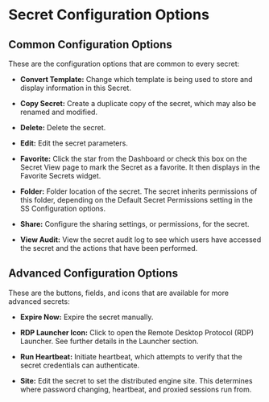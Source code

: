 [title]: # (Secret Configuration Options)
[tags]: # (Secret)
[priority]: # (1000)

# Secret Configuration Options

## Common Configuration Options

These are the configuration options that are common to every secret:

- **Convert Template:** Change which template is being used to store and display information in this Secret.

- **Copy Secret:** Create a duplicate copy of the secret, which may also be renamed and modified.

- **Delete:** Delete the secret.

- **Edit:** Edit the secret parameters.

- **Favorite:** Click the star from the Dashboard or check this box on the Secret View page to mark the Secret as a favorite. It then displays in the Favorite Secrets widget.

- **Folder:** Folder location of the secret. The secret inherits permissions of this folder, depending on the Default Secret Permissions setting in the SS Configuration options.

- **Share:** Configure the sharing settings, or permissions, for the secret.

- **View Audit:** View the secret audit log to see which users have accessed the secret and the actions that have been performed.

## Advanced Configuration Options

These are the buttons, fields, and icons that are available for more advanced secrets:

- **Expire Now:** Expire the secret manually.

- **RDP Launcher Icon:** Click to open the Remote Desktop Protocol (RDP) Launcher. See further details in the Launcher section.

- **Run Heartbeat:** Initiate heartbeat, which attempts to verify that the secret credentials can authenticate.

- **Site:** Edit the secret to set the distributed engine site. This determines where password changing, heartbeat, and proxied sessions run from.

